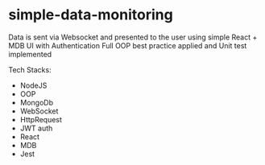 # simple-data-monitoring
Data is sent via Websocket and presented to the user using simple React + MDB UI with Authentication
Full OOP best practice applied and Unit test implemented


Tech Stacks:
- NodeJS
- OOP
- MongoDb
- WebSocket
- HttpRequest
- JWT auth
- React
- MDB
- Jest
